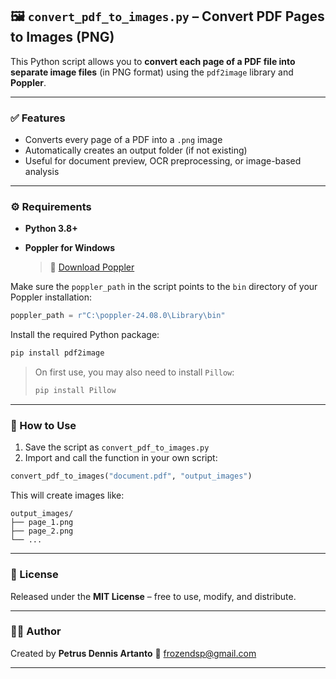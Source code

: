 ## 🖼️ `convert_pdf_to_images.py` – Convert PDF Pages to Images (PNG)

This Python script allows you to **convert each page of a PDF file into separate image files** (in PNG format) using the `pdf2image` library and **Poppler**.

---

### ✅ Features

* Converts every page of a PDF into a `.png` image
* Automatically creates an output folder (if not existing)
* Useful for document preview, OCR preprocessing, or image-based analysis

---

### ⚙️ Requirements

* **Python 3.8+**
* **Poppler for Windows**

  > 🔗 [Download Poppler](http://blog.alivate.com.au/poppler-windows/)

Make sure the `poppler_path` in the script points to the `bin` directory of your Poppler installation:

```python
poppler_path = r"C:\poppler-24.08.0\Library\bin"
```

Install the required Python package:

```bash
pip install pdf2image
```

> On first use, you may also need to install `Pillow`:
>
> ```bash
> pip install Pillow
> ```

---

### 🚀 How to Use

1. Save the script as `convert_pdf_to_images.py`
2. Import and call the function in your own script:

```python
convert_pdf_to_images("document.pdf", "output_images")
```

This will create images like:

```
output_images/
├── page_1.png
├── page_2.png
└── ...
```

---

### 📃 License

Released under the **MIT License** – free to use, modify, and distribute.

---

### 🙋‍♂️ Author

Created by **Petrus Dennis Artanto**
📧 [frozendsp@gmail.com](mailto:frozendsp@gmail.com)

---